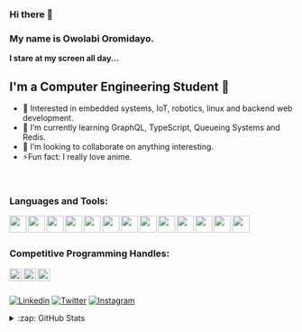 ### Hi there 👋

### My name is Owolabi Oromidayo.

<strong>I stare at my screen all day...</strong> <br>



## I'm a Computer Engineering Student 🚀

- 🎇 Interested in embedded systems, IoT, robotics, linux and backend web development.
- 🌱 I’m currently learning GraphQL, TypeScript, Queueing Systems and Redis.
- 👯 I’m looking to collaborate on anything interesting.
- ⚡Fun fact: I really love anime.


<br />

### Languages and Tools:

<img align="left" width="30px" src="https://img-0.journaldunet.com/3UIcNSjWcq-tBa0f4GZFguwrmDM=/1280x/smart/d14dfaf85798491f8a14d8a20be4c357/ccmcms-jdn/11458235.jpg" />
<img align="left" width="30px" src="https://github.com/owolabioromidayo/owolabioromidayo/blob/main/c.png" />
<img align="left" width="30px" src="https://github.com/owolabioromidayo/owolabioromidayo/blob/main/cpp.png" />
<img align="left"  width="30px" src="https://github.com/owolabioromidayo/owolabioromidayo/blob/main/python.jpg" />
<img align="left" width="30px" src="https://github.com/owolabioromidayo/owolabioromidayo/blob/main/flask.png" />
<img align="left" width="30px" src="https://github.com/owolabioromidayo/owolabioromidayo/blob/main/nodejs.png" />
<img align="left" width="30px" src="https://github.com/owolabioromidayo/owolabioromidayo/blob/main/ubuntu.png" />
<img align="left" width="30px" src="https://github.com/owolabioromidayo/owolabioromidayo/blob/main/git.png" />
<img align="left" width="30px" src="https://github.com/owolabioromidayo/owolabioromidayo/blob/main/html.png" />
<img align="left" width="30px" src="https://github.com/owolabioromidayo/owolabioromidayo/blob/main/css.png" />
<img align="left" width="30px" src="https://github.com/owolabioromidayo/owolabioromidayo/blob/main/js.png" />
<img align="left" width="30px" src="https://github.com/owolabioromidayo/owolabioromidayo/blob/main/react.png" />
<img align="left" width="30px" src="https://github.com/owolabioromidayo/owolabioromidayo/blob/main/redux.png" />






<br />
<br />



### Competitive Programming Handles:

<a href="https://www.hackerrank.com/owolabi_oromida1" target="_blank"><img align="left" width="22px" src="https://github.com/owolabioromidayo/owolabioromidayo/blob/main/hackerrank.png" /> </a>

<a href="https://www.codewars.com/users/owolabioromidayo" target="_blank"><img align="left" width="22px" src="https://github.com/owolabioromidayo/owolabioromidayo/blob/main/codewars.png" /> </a>

<a href="https://leetcode.com/owolabi_oromidayo/" target="_blank"><img align="left" width="22px" src="https://github.com/owolabioromidayo/owolabioromidayo/blob/main/leetcode.png" /> </a>



<br /><br />





[![Linkedin](https://img.shields.io/badge/LinkedIn-blue.svg?style=for-the-badge&logo=linkedin)](https://www.linkedin.com/in/oromidayo-owolabi-2792a9191/)
[![Twitter](https://img.shields.io/badge/Twitter-skyblue.svg?style=for-the-badge&logo=twitter)](https://twitter.com/thisisnotdayo)
[![Instagram](https://img.shields.io/badge/Instagram-gray.svg?style=for-the-badge&logo=instagram)](https://www.instagram.com/definitelynotdayo)



<details>
  <summary>:zap: GitHub Stats</summary>

  <img align="left" alt="Dayo's GitHub Stats" src="https://github-readme-stats.vercel.app/api?username=owolabioromidayo&show_icons=true&count_private=true&include_all_commits=true" />
  <img align="center" src="https://github-readme-stats.vercel.app/api/top-langs/?username=owolabioromidayo&layout=compact&theme=material-palenight" />
</details>

<br />
<br />

